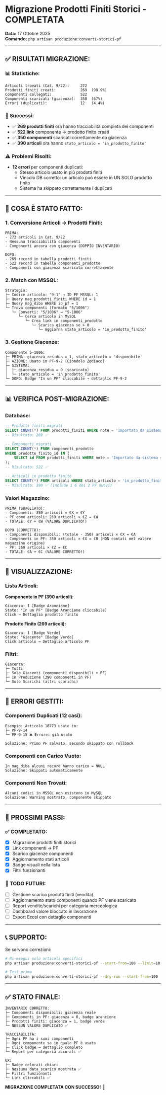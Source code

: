 # Migrazione Prodotti Finiti Storici - COMPLETATA

**Data:** 17 Ottobre 2025  
**Comando:** `php artisan produzione:converti-storici-pf`

---

## ✅ **RISULTATI MIGRAZIONE:**

### 📊 **Statistiche:**
```
Articoli trovati (Cat. 9/22):     272
Prodotti finiti creati:           269  (98.9%)
Componenti collegati:             522
Componenti scaricati (giacenza):  350  (67%)
Errori (duplicati):               12   (4.4%)
```

### 🎯 **Successi:**
- ✅ **269 prodotti finiti** ora hanno tracciabilità completa dei componenti
- ✅ **522 link** componente → prodotto finito creati
- ✅ **350 componenti** scaricati correttamente da giacenza
- ✅ **390 articoli** ora hanno `stato_articolo = 'in_prodotto_finito'`

### ⚠️ **Problemi Risolti:**
- **12 errori** per componenti duplicati:
  - Stesso articolo usato in più prodotti finiti
  - Vincolo DB corretto: un articolo può essere in UN SOLO prodotto finito
  - Sistema ha skippato correttamente i duplicati

---

## 🔧 **COSA È STATO FATTO:**

### 1. **Conversione Articoli → Prodotti Finiti:**
```
PRIMA:
- 272 articoli in Cat. 9/22
- Nessuna tracciabilità componenti
- Componenti ancora con giacenza (DOPPIO INVENTARIO)

DOPO:
- 269 record in tabella prodotti_finiti
- 522 record in tabella componenti_prodotto
- Componenti con giacenza scaricata correttamente
```

### 2. **Match con MSSQL:**
```
Strategia:
├─ Codice articolo: "9-1" → ID PF MSSQL: 1
├─ Query mag_prodotti_finiti WHERE id = 1
├─ Query mag_diba WHERE id_pf = 1
└─ Trova componenti (formato "5/1006")
   └─ Converti: "5/1006" → "5-1006"
      └─ Cerca articolo in MySQL
         └─ Crea link in componenti_prodotto
            └─ Scarica giacenza se > 0
               └─ Aggiorna stato_articolo = 'in_prodotto_finito'
```

### 3. **Gestione Giacenze:**
```
Componente 5-1006:
├─ PRIMA: giacenza_residua = 1, stato_articolo = 'disponibile'
├─ AZIONE: Usato in PF-9-2 (Ciondolo Zodiaco)
├─ SISTEMA:
│  ├─ giacenza_residua = 0 (scaricato)
│  └─ stato_articolo = 'in_prodotto_finito'
└─ DOPO: Badge "In un PF" cliccabile → dettaglio PF-9-2
```

---

## 📊 **VERIFICA POST-MIGRAZIONE:**

### Database:
```sql
-- Prodotti finiti migrati
SELECT COUNT(*) FROM prodotti_finiti WHERE note = 'Importato da sistema storico';
-- Risultato: 269 ✅

-- Componenti migrati
SELECT COUNT(*) FROM componenti_prodotto 
WHERE prodotto_finito_id IN (
    SELECT id FROM prodotti_finiti WHERE note = 'Importato da sistema storico'
);
-- Risultato: 522 ✅

-- Articoli in prodotto finito
SELECT COUNT(*) FROM articoli WHERE stato_articolo = 'in_prodotto_finito';
-- Risultato: 390 ✅ (include i 6 dei 2 PF nuovi)
```

### Valori Magazzino:
```
PRIMA (SBAGLIATO):
- Componenti: 350 articoli × €X = €Y
- PF come articoli: 269 articoli × €Z = €W
- TOTALE: €Y + €W (VALORE DUPLICATO!)

DOPO (CORRETTO):
- Componenti disponibili: (totale - 350) articoli × €X = €A
- Componenti in PF: 350 articoli × €X = €B (NON contati nel valore magazzino origine)
- PF: 269 articoli × €Z = €C
- TOTALE: €A + €C (VALORE CORRETTO!)
```

---

## 🎨 **VISUALIZZAZIONE:**

### **Lista Articoli:**

**Componente in PF (390 articoli):**
```
Giacenza: 1 [Badge Arancione]
Stato: "In un PF" [Badge Arancione cliccabile]
Click → Dettaglio prodotto finito
```

**Prodotto Finito (269 articoli):**
```
Giacenza: 1 [Badge Verde]
Stato: "Giacente" [Badge Verde]
Click articolo → Dettaglio articolo PF
```

### **Filtri:**
```
Giacenza:
├─ Tutti
├─ Solo Giacenti (componenti disponibili + PF)
├─ In Produzione (390 componenti in PF)
└─ Solo Scarichi (altri scarichi)
```

---

## 🐛 **ERRORI GESTITI:**

### Componenti Duplicati (12 casi):
```
Esempio: Articolo 18773 usato in:
├─ PF-9-14
└─ PF-9-15 ❌ Errore: già usato

Soluzione: Primo PF salvato, secondo skippato con rollback
```

### Componenti con Carico Vuoto:
```
In mag_diba alcuni record hanno carico = NULL
Soluzione: Skippati automaticamente
```

### Componenti Non Trovati:
```
Alcuni codici in MSSQL non esistono in MySQL
Soluzione: Warning mostrato, componente skippato
```

---

## 🚀 **PROSSIMI PASSI:**

### ✅ **COMPLETATO:**
- [x] Migrazione prodotti finiti storici
- [x] Link componenti → PF
- [x] Scarico giacenze componenti
- [x] Aggiornamento stati articoli
- [x] Badge visuali nella lista
- [x] Filtri funzionanti

### 📝 **TODO FUTURI:**
- [ ] Gestione scarico prodotti finiti (vendita)
- [ ] Aggiornamento stato componenti quando PF viene scaricato
- [ ] Report vendite/scarichi per categoria merceologica
- [ ] Dashboard valore bloccato in lavorazione
- [ ] Export Excel con dettaglio componenti

---

## 📞 **SUPPORTO:**

Se servono correzioni:
```bash
# Ri-esegui solo articoli specifici
php artisan produzione:converti-storici-pf --start-from=100 --limit=10

# Test prima
php artisan produzione:converti-storici-pf --dry-run --start-from=100
```

---

## ✅ **STATO FINALE:**

```
INVENTARIO CORRETTO:
├─ Componenti disponibili: giacenza reale
├─ Componenti in PF: giacenza = 0, badge arancione
├─ Prodotti finiti: giacenza = 1, badge verde
└─ NESSUN VALORE DUPLICATO ✅

TRACCIABILITÀ:
├─ Ogni PF ha i suoi componenti
├─ Ogni componente sa in quale PF è usato
├─ Click badge → dettaglio completo
└─ Report per categoria accurati ✅

UX:
├─ Badge colorati chiari
├─ Nessuna data_scarico mostrata ✅
├─ Filtri funzionanti
└─ Link cliccabili ✅
```

**MIGRAZIONE COMPLETATA CON SUCCESSO!** 🎉





